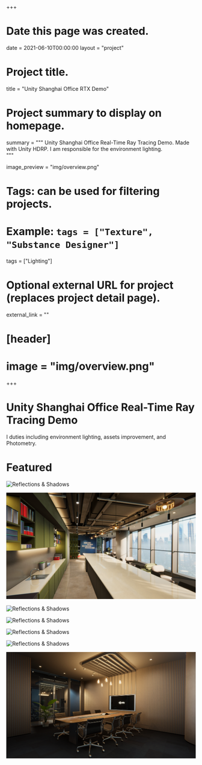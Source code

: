 +++
# Date this page was created.
date = 2021-06-10T00:00:00
layout = "project"

# Project title.
title = "Unity Shanghai Office RTX Demo"

# Project summary to display on homepage.
summary = """
Unity Shanghai Office Real-Time Ray Tracing Demo. Made with Unity HDRP.
I am responsible for the environment lighting.  
 """
 
image_preview = "img/overview.png"

# Tags: can be used for filtering projects.
# Example: `tags = ["Texture", "Substance Designer"]`
tags = ["Lighting"]

# Optional external URL for project (replaces project detail page).
external_link = ""

# [header]
# image = "img/overview.png"

+++

# Unity Shanghai Office Real-Time Ray Tracing Demo
I duties including environment lighting, assets improvement, and Photometry.

# Featured
![Reflections & Shadows](img/featured_01.png)

![Reflections & Shadows](img/featured_02.png)

![Reflections & Shadows](img/featured_03.png)

![Reflections & Shadows](img/featured_04.png)

![Reflections & Shadows](img/featured_05.png)

![Reflections & Shadows](img/featured_06.png)

![Reflections & Shadows](img/featured_07.png)



